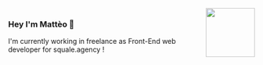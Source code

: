 <img width="100" align='right' style="float:right;" src="https://media1.tenor.com/images/4f0a48e9ca005beb43e9a1f23eba01b5/tenor.gif" />

### **Hey I'm Mattèo 🌴**

I'm currently working in freelance as Front-End web developer for squale.agency !
